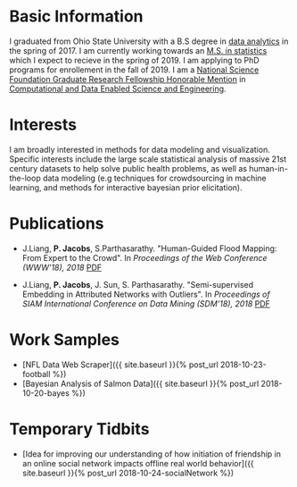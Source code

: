 # Basic Information

I graduated from Ohio State University with a B.S degree in [data analytics](https://data-analytics.osu.edu) in the spring of 2017. I am currently working towards an [M.S. in statistics](https://stat.osu.edu) which I expect to recieve in the spring of 2019. I am applying to PhD programs for enrollement in the fall of 2019. I am a [National Science Foundation Graduate Research Fellowship Honorable Mention](https://stat.osu.edu/news/data-analytics-major-peter-jacobs-honored-national-science-foundation) in [Computational and Data Enabled Science and Engineering](https://www.nsf.gov/funding/pgm_summ.jsp?pims_id=504813).

# Interests

I am broadly interested in methods for data modeling and visualization. Specific interests include the large scale statistical analysis of massive 21st century datasets to help solve public health problems, as well as human-in-the-loop data modeling (e.g techniques for crowdsourcing in machine learning, and methods for interactive bayesian prior elicitation).

# Publications

* J.Liang, **P. Jacobs**, S.Parthasarathy. "Human-Guided Flood Mapping: From Expert to the Crowd". In *Proceedings of the Web Conference (WWW'18), 2018* [PDF](/assets/CHUG_FM.pdf)
<!--* [Click here to learn more about my specific contributions to this project]({{ site.baseurl }}{% post_url 2018-10-20-HUGFM %})-->

* J.Liang, **P. Jacobs**, J. Sun, S. Parthasarathy. "Semi-supervised Embedding in Attributed Networks with Outliers". In *Proceedings of SIAM International Conference on Data Mining (SDM'18), 2018* [PDF](https://arxiv.org/pdf/1703.08100.pdf)

<!---
# Ideas

* [Project Idea 1]({{ site.baseurl }}{% post_url 2018-10-20-idea1 %})
* [Project Idea 2]({{ site.baseurl }}{% post_url 2018-10-21-idea2 %})
--->

# Work Samples

* [NFL Data Web Scraper]({{ site.baseurl }}{% post_url 2018-10-23-football %})
* [Bayesian Analysis of Salmon Data]({{ site.baseurl }}{% post_url 2018-10-20-bayes %})

# Temporary Tidbits

* [Idea for improving our understanding of how initiation of friendship in an online social network impacts offline real world behavior]({{ site.baseurl }}{% post_url 2018-10-24-socialNetwork %})
